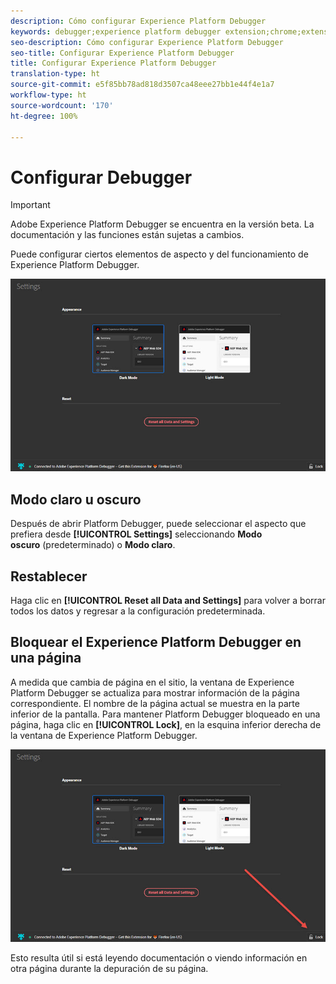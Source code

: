 ```yaml
---
description: Cómo configurar Experience Platform Debugger
keywords: debugger;experience platform debugger extension;chrome;extension;configure
seo-description: Cómo configurar Experience Platform Debugger
seo-title: Configurar Experience Platform Debugger
title: Configurar Experience Platform Debugger
translation-type: ht
source-git-commit: e5f85bb78ad818d3507ca48eee27bb1e44f4e1a7
workflow-type: ht
source-wordcount: '170'
ht-degree: 100%

---
```



# Configurar Debugger

>[!IMPORTANT]
>
>Adobe Experience Platform Debugger se encuentra en la versión beta. La documentación y las funciones están sujetas a cambios.

Puede configurar ciertos elementos de aspecto y del funcionamiento de Experience Platform Debugger.

![](assets/settings.jpg)

## Modo claro u oscuro

Después de abrir Platform Debugger, puede seleccionar el aspecto que prefiera desde **[!UICONTROL Settings]** seleccionando **Modo oscuro** (predeterminado) o **Modo claro**.

## Restablecer

Haga clic en **[!UICONTROL Reset all Data and Settings]** para volver a borrar todos los datos y regresar a la configuración predeterminada.

## Bloquear el Experience Platform Debugger en una página

A medida que cambia de página en el sitio, la ventana de Experience Platform Debugger se actualiza para mostrar información de la página correspondiente. El nombre de la página actual se muestra en la parte inferior de la pantalla. Para mantener Platform Debugger bloqueado en una página, haga clic en **[!UICONTROL Lock]**, en la esquina inferior derecha de la ventana de Experience Platform Debugger.

![](assets/lock.jpg)

Esto resulta útil si está leyendo documentación o viendo información en otra página durante la depuración de su página.
